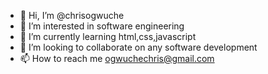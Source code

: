 - 👋 Hi, I’m @chrisogwuche
- 👀 I’m interested in software engineering
- 🌱 I’m currently learning html,css,javascript
- 💞️ I’m looking to collaborate on any software development
- 📫 How to reach me ogwuchechris@gmail.com

<!---
chrisogwuche/chrisogwuche is a ✨ special ✨ repository because its `README.md` (this file) appears on your GitHub profile.
You can click the Preview link to take a look at your changes.
--->
